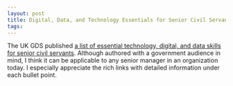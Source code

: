 ```yaml
---
layout: post
title: Digital, Data, and Technology Essentials for Senior Civil Servants
tags:
---
```

The UK GDS published [a list of essential technology, digital, and data skills for senior civil servants](https://www.gov.uk/government/publications/digital-data-and-technology-essentials-for-senior-civil-servants/digital-data-and-technology-essentials-for-senior-civil-servants). Although authored with a government audience in mind, I think it can be applicable to any senior manager in an organization today. I especially appreciate the rich links with detailed information under each bullet point.